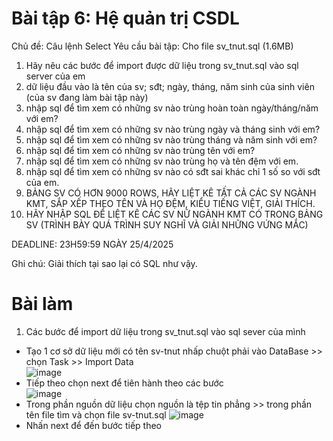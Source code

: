 # Bài tập 6: Hệ quản trị CSDL
Chủ đề: Câu lệnh Select
Yêu cầu bài tập: 
Cho file sv_tnut.sql (1.6MB)
1. Hãy nêu các bước để import được dữ liệu trong sv_tnut.sql vào sql server của em
2. dữ liệu đầu vào là tên của sv; sđt; ngày, tháng, năm sinh của sinh viên (của sv đang làm bài tập này)
3. nhập sql để tìm xem có những sv nào trùng hoàn toàn ngày/tháng/năm với em?
4. nhập sql để tìm xem có những sv nào trùng ngày và tháng sinh với em?
5. nhập sql để tìm xem có những sv nào trùng tháng và năm sinh với em?
6. nhập sql để tìm xem có những sv nào trùng tên với em?
7. nhập sql để tìm xem có những sv nào trùng họ và tên đệm với em.
8. nhập sql để tìm xem có những sv nào có sđt sai khác chỉ 1 số so với sđt của em.
9. BẢNG SV CÓ HƠN 9000 ROWS, HÃY LIỆT KÊ TẤT CẢ CÁC SV NGÀNH KMT, SẮP XẾP THEO TÊN VÀ HỌ ĐỆM, KIỂU TIẾNG  VIỆT, GIẢI THÍCH.
10. HÃY NHẬP SQL ĐỂ LIỆT KÊ CÁC SV NỮ NGÀNH KMT CÓ TRONG BẢNG SV (TRÌNH BÀY QUÁ TRÌNH SUY NGHĨ VÀ GIẢI NHỮNG VỨNG MẮC)

DEADLINE: 23H59:59 NGÀY 25/4/2025

Ghi chú: Giải thích tại sao lại có SQL như vậy.
# Bài làm
1. Các bước để import dữ liệu trong sv_tnut.sql vào sql sever của mình
- Tạo 1 cơ sở dữ liệu mới có tên sv-tnut nhấp chuột phải vào DataBase >> chọn Task >> Import Data  
![image](https://github.com/user-attachments/assets/e310a8f3-e1f8-4946-a7c1-b9123bcfb51f)
- Tiếp theo chọn next để tiên hành theo các bước  
![image](https://github.com/user-attachments/assets/acd7bd9c-dc23-499b-b537-6c44ace6258b)
- Trong phần nguồn dữ liệu chọn nguồn là tệp tin phẳng >> trong phần tên file tìm và chọn file sv-tnut.sql
![image](https://github.com/user-attachments/assets/d941c882-f82d-464c-a7a4-c556929cab30)
- Nhấn next để đến bước tiếp theo

